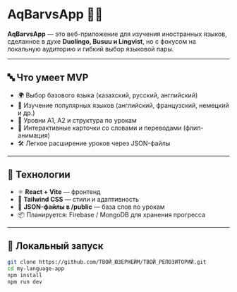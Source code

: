 # AqBarvsApp 🧠✨

**AqBarvsApp** — это веб-приложение для изучения иностранных языков, сделанное в духе **Duolingo, Busuu и Lingvist**, но с фокусом на локальную аудиторию и гибкий выбор языковой пары.

---

## 🔤 Что умеет MVP

- 🌍 Выбор базового языка (казахский, русский, английский)
- 📘 Изучение популярных языков (английский, французский, немецкий и др.)
- 🧩 Уровни A1, A2 и структура по урокам
- 🎴 Интерактивные карточки со словами и переводами (флип-анимация)
- 🛠 Легкое расширение уроков через JSON-файлы

---

## 🧪 Технологии

- ⚛️ **React + Vite** — фронтенд
- 💨 **Tailwind CSS** — стили и адаптивность
- 📁 **JSON-файлы в /public** — база слов по урокам
- 📦 Планируется: Firebase / MongoDB для хранения прогресса

---

## 🚀 Локальный запуск

```bash
git clone https://github.com/ТВОЙ_ЮЗЕРНЕЙМ/ТВОЙ_РЕПОЗИТОРИЙ.git
cd my-language-app
npm install
npm run dev
